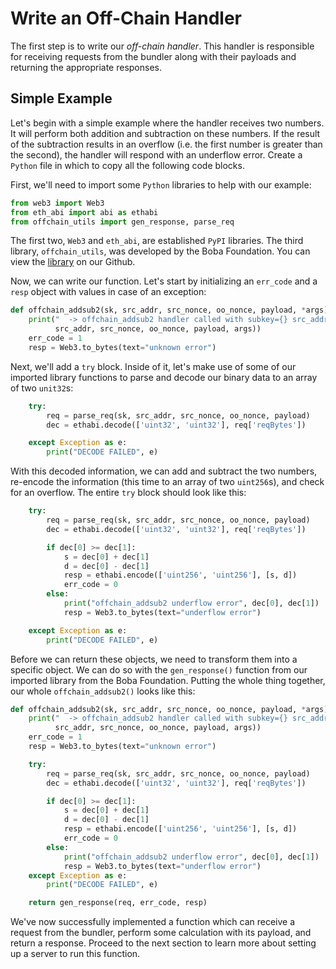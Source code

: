 # Write an Off-Chain Handler

The first step is to write our *off-chain handler*. This handler is responsible for receiving requests from the bundler along with their payloads and returning the appropriate responses.

## Simple Example

Let's begin with a simple example where the handler receives two numbers. It will perform both addition and subtraction on these numbers. If the result of the subtraction results in an overflow (i.e. the first number is greater than the second), the handler will respond with an underflow error. Create a `Python` file in which to copy all the following code blocks.

First, we'll need to import some `Python` libraries to help with our example:

```python
from web3 import Web3
from eth_abi import abi as ethabi
from offchain_utils import gen_response, parse_req
```

The first two, `Web3` and `eth_abi`, are established `PyPI` libraries. The third library, `offchain_utils`, was developed by the Boba Foundation. You can view the [library](https://github.com/bobanetwork/rundler-hc/blob/boba-develop/hybrid-compute/offchain/offchain_utils.py) on our Github.

Now, we can write our function. Let's start by initializing an `err_code` and a `resp` object with values in case of an exception:

```python
def offchain_addsub2(sk, src_addr, src_nonce, oo_nonce, payload, *args):
    print("  -> offchain_addsub2 handler called with subkey={} src_addr={} src_nonce={} oo_nonce={} payload={} extra_args={}".format(sk,
          src_addr, src_nonce, oo_nonce, payload, args))
    err_code = 1
    resp = Web3.to_bytes(text="unknown error")
```

Next, we'll add a `try` block. Inside of it, let's make use of some of our imported library functions to parse and decode our binary data to an array of two `unit32`s:

```python 
    try:
        req = parse_req(sk, src_addr, src_nonce, oo_nonce, payload)
        dec = ethabi.decode(['uint32', 'uint32'], req['reqBytes'])

    except Exception as e:
        print("DECODE FAILED", e)
```

With this decoded information, we can add and subtract the two numbers, re-encode the information (this time to an array of two `uint256`s), and check for an overflow. The entire `try` block should look like this:

```python
    try:
        req = parse_req(sk, src_addr, src_nonce, oo_nonce, payload)
        dec = ethabi.decode(['uint32', 'uint32'], req['reqBytes'])

        if dec[0] >= dec[1]:
            s = dec[0] + dec[1]
            d = dec[0] - dec[1]
            resp = ethabi.encode(['uint256', 'uint256'], [s, d])
            err_code = 0
        else:
            print("offchain_addsub2 underflow error", dec[0], dec[1])
            resp = Web3.to_bytes(text="underflow error")

    except Exception as e:
        print("DECODE FAILED", e)
```

Before we can return these objects, we need to transform them into a specific object. We can do so with the `gen_response()` function from our imported library from the Boba Foundation. Putting the whole thing together, our whole `offchain_addsub2()` looks like this:

``` python
def offchain_addsub2(sk, src_addr, src_nonce, oo_nonce, payload, *args):
    print("  -> offchain_addsub2 handler called with subkey={} src_addr={} src_nonce={} oo_nonce={} payload={} extra_args={}".format(sk,
          src_addr, src_nonce, oo_nonce, payload, args))
    err_code = 1
    resp = Web3.to_bytes(text="unknown error")

    try:
        req = parse_req(sk, src_addr, src_nonce, oo_nonce, payload)
        dec = ethabi.decode(['uint32', 'uint32'], req['reqBytes'])

        if dec[0] >= dec[1]:
            s = dec[0] + dec[1]
            d = dec[0] - dec[1]
            resp = ethabi.encode(['uint256', 'uint256'], [s, d])
            err_code = 0
        else:
            print("offchain_addsub2 underflow error", dec[0], dec[1])
            resp = Web3.to_bytes(text="underflow error")
    except Exception as e:
        print("DECODE FAILED", e)

    return gen_response(req, err_code, resp)
```

We've now successfully implemented a function which can receive a request from the bundler, perform some calculation with its payload, and return a response. Proceed to the next section to learn more about setting up a server to run this function.
